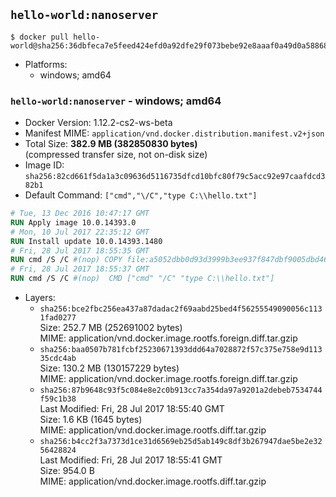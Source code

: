 ## `hello-world:nanoserver`

```console
$ docker pull hello-world@sha256:36dbfeca7e5feed424efd0a92dfe29f073bebe92e8aaaf0a49d0a58868b5ed00
```

-	Platforms:
	-	windows; amd64

### `hello-world:nanoserver` - windows; amd64

-	Docker Version: 1.12.2-cs2-ws-beta
-	Manifest MIME: `application/vnd.docker.distribution.manifest.v2+json`
-	Total Size: **382.9 MB (382850830 bytes)**  
	(compressed transfer size, not on-disk size)
-	Image ID: `sha256:82cd661f5da1a3c09636d5116735dfcd10bfc80f79c5acc92e97caafdcd382b1`
-	Default Command: `["cmd","\/C","type C:\\hello.txt"]`

```dockerfile
# Tue, 13 Dec 2016 10:47:17 GMT
RUN Apply image 10.0.14393.0
# Mon, 10 Jul 2017 22:35:12 GMT
RUN Install update 10.0.14393.1480
# Fri, 28 Jul 2017 18:55:35 GMT
RUN cmd /S /C #(nop) COPY file:a5052dbb0d93d3999b3ee937f847dbf9005dbd46508351d1f4316fe2f9adef71 in C: 
# Fri, 28 Jul 2017 18:55:37 GMT
RUN cmd /S /C #(nop)  CMD ["cmd" "/C" "type C:\\hello.txt"]
```

-	Layers:
	-	`sha256:bce2fbc256ea437a87dadac2f69aabd25bed4f56255549090056c1131fad0277`  
		Size: 252.7 MB (252691002 bytes)  
		MIME: application/vnd.docker.image.rootfs.foreign.diff.tar.gzip
	-	`sha256:baa0507b781fcbf25230671393ddd64a7028872f57c375e758e9d11335cdc4ab`  
		Size: 130.2 MB (130157229 bytes)  
		MIME: application/vnd.docker.image.rootfs.foreign.diff.tar.gzip
	-	`sha256:87b9648c93f5c084e8e2c0b913cc7a354da97a9201a2debeb7534744f59c1b38`  
		Last Modified: Fri, 28 Jul 2017 18:55:40 GMT  
		Size: 1.6 KB (1645 bytes)  
		MIME: application/vnd.docker.image.rootfs.diff.tar.gzip
	-	`sha256:b4cc2f3a7373d1ce31d6569eb25d5ab149c8df3b267947dae5be2e3256428824`  
		Last Modified: Fri, 28 Jul 2017 18:55:41 GMT  
		Size: 954.0 B  
		MIME: application/vnd.docker.image.rootfs.diff.tar.gzip
